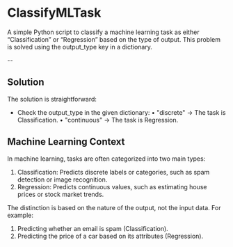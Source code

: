# ClassifyMLTask
A simple Python script to classify a machine learning task as either “Classification” or “Regression” based on the type of output. This problem is solved using the output_type key in a dictionary.

-- 
## Solution
The solution is straightforward: 
- Check the output_type in the given dictionary:
	•	"discrete" → The task is Classification.
	•	"continuous" → The task is Regression. 
## Machine Learning Context

In machine learning, tasks are often categorized into two main types:
1. Classification: Predicts discrete labels or categories, such as spam detection or image recognition.
2. Regression: Predicts continuous values, such as estimating house prices or stock market trends.

The distinction is based on the nature of the output, not the input data. For example:
1. Predicting whether an email is spam (Classification).
2.  Predicting the price of a car based on its attributes (Regression).
